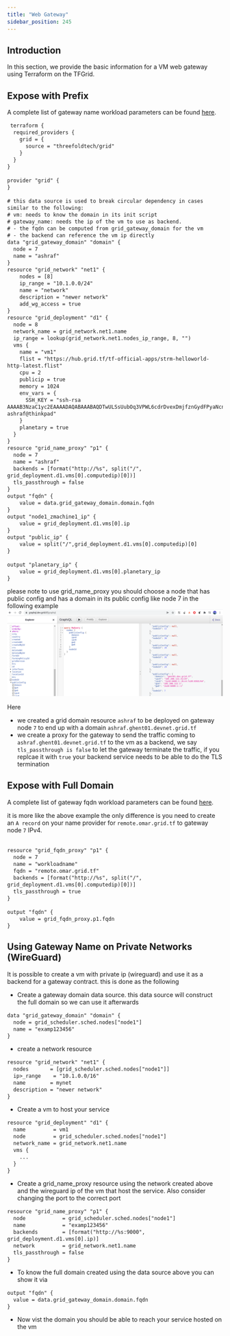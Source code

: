 ```yaml
---
title: "Web Gateway"
sidebar_position: 245
---
```






## Introduction

In this section, we provide the basic information for a VM web gateway using Terraform on the TFGrid.

## Expose with Prefix

A complete list of gateway name workload parameters can be found [here](https://github.com/threefoldtech/terraform-provider-grid/blob/development/docs/resources/name_proxy).

```
 terraform {
  required_providers {
    grid = {
      source = "threefoldtech/grid"
    }
  }
}

provider "grid" {
}

# this data source is used to break circular dependency in cases similar to the following:
# vm: needs to know the domain in its init script
# gateway_name: needs the ip of the vm to use as backend.
# - the fqdn can be computed from grid_gateway_domain for the vm
# - the backend can reference the vm ip directly
data "grid_gateway_domain" "domain" {
  node = 7
  name = "ashraf"
}
resource "grid_network" "net1" {
    nodes = [8]
    ip_range = "10.1.0.0/24"
    name = "network"
    description = "newer network"
    add_wg_access = true
}
resource "grid_deployment" "d1" {
  node = 8
  network_name = grid_network.net1.name
  ip_range = lookup(grid_network.net1.nodes_ip_range, 8, "")
  vms {
    name = "vm1"
    flist = "https://hub.grid.tf/tf-official-apps/strm-helloworld-http-latest.flist"
    cpu = 2
    publicip = true
    memory = 1024
    env_vars = {
      SSH_KEY = "ssh-rsa AAAAB3NzaC1yc2EAAAADAQABAAABAQDTwULSsUubOq3VPWL6cdrDvexDmjfznGydFPyaNcn7gAL9lRxwFbCDPMj7MbhNSpxxHV2+/iJPQOTVJu4oc1N7bPP3gBCnF51rPrhTpGCt5pBbTzeyNweanhedkKDsCO2mIEh/92Od5Hg512dX4j7Zw6ipRWYSaepapfyoRnNSriW/s3DH/uewezVtL5EuypMdfNngV/u2KZYWoeiwhrY/yEUykQVUwDysW/xUJNP5o+KSTAvNSJatr3FbuCFuCjBSvageOLHePTeUwu6qjqe+Xs4piF1ByO/6cOJ8bt5Vcx0bAtI8/MPApplUU/JWevsPNApvnA/ntffI+u8DCwgP ashraf@thinkpad"
    }
    planetary = true
  }
}
resource "grid_name_proxy" "p1" {
  node = 7
  name = "ashraf"
  backends = [format("http://%s", split("/", grid_deployment.d1.vms[0].computedip)[0])]
  tls_passthrough = false
}
output "fqdn" {
    value = data.grid_gateway_domain.domain.fqdn
}
output "node1_zmachine1_ip" {
    value = grid_deployment.d1.vms[0].ip
}
output "public_ip" {
    value = split("/",grid_deployment.d1.vms[0].computedip)[0]
}

output "planetary_ip" {
    value = grid_deployment.d1.vms[0].planetary_ip
}

```

please note to use grid_name_proxy you should choose a node that has public config and has a domain in its public config like node 7 in the following example
![](./img/graphql_publicconf.png)

Here

- we created a grid domain resource `ashraf` to be deployed on gateway node `7` to end up with a domain `ashraf.ghent01.devnet.grid.tf`
- we create a proxy for the gateway to send the traffic coming to `ashraf.ghent01.devnet.grid.tf` to the vm as a backend, we say `tls_passthrough is false` to let the gateway terminate the traffic, if you replcae it with `true` your backend service needs to be able to do the TLS termination

## Expose with Full Domain

A complete list of gateway fqdn workload parameters can be found [here](https://github.com/threefoldtech/terraform-provider-grid/blob/development/docs/resources/fqdn_proxy).

it is more like the above example the only difference is you need to create an `A record` on your name provider for `remote.omar.grid.tf` to gateway node `7` IPv4.

```

resource "grid_fqdn_proxy" "p1" {
  node = 7
  name = "workloadname"
  fqdn = "remote.omar.grid.tf"
  backends = [format("http://%s", split("/", grid_deployment.d1.vms[0].computedip)[0])]
  tls_passthrough = true
}

output "fqdn" {
    value = grid_fqdn_proxy.p1.fqdn
}
```

## Using Gateway Name on Private Networks (WireGuard)

It is possible to create a vm with private ip (wireguard) and use it as a backend for a gateway contract. this is done as the following

- Create a gateway domain data source. this data source will construct the full domain so we can use it afterwards

```
data "grid_gateway_domain" "domain" {
  node = grid_scheduler.sched.nodes["node1"]
  name = "examp123456"
}
```

- create a network resource

```
resource "grid_network" "net1" {
  nodes       = [grid_scheduler.sched.nodes["node1"]]
  ip>_range    = "10.1.0.0/16"
  name        = mynet
  description = "newer network"
}
```

- Create a vm to host your service

```
resource "grid_deployment" "d1" {
  name         = vm1
  node         = grid_scheduler.sched.nodes["node1"]
  network_name = grid_network.net1.name
  vms {
    ...
  }
}
```

- Create a grid_name_proxy resource using the network created above and the wireguard ip of the vm that host the service. Also consider changing the port to the correct port

```
resource "grid_name_proxy" "p1" {
  node            = grid_scheduler.sched.nodes["node1"]
  name            = "examp123456"
  backends        = [format("http://%s:9000", grid_deployment.d1.vms[0].ip)]
  network         = grid_network.net1.name
  tls_passthrough = false
}
```

- To know the full domain created using the data source above you can show it via

```
output "fqdn" {
  value = data.grid_gateway_domain.domain.fqdn
}
```

- Now vist the domain you should be able to reach your service hosted on the vm
